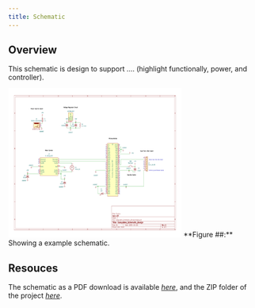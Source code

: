```yaml
---
title: Schematic
---
```


## Overview

This schematic is design to support .... (highlight functionally, power, and controller).


<img src="https://github.com/riatron8/riatron8.github.io/raw/main/docs/04-Schematic/Subsystem_Schematic_Design-1.png" alt="schematic" width="350" height="300">
**Figure ##:** Showing a example schematic.


## Resouces

The schematic as a PDF download is available [*here*](https://github.com/riatron8/riatron8.github.io/raw/main/docs/04-Schematic/Subsystem_Schematic_Design.pdf), and the ZIP folder of the project [*here*](https://github.com/riatron8/riatron8.github.io/raw/main/docs/04-Schematic/Subsystem_Schematic_Design.zip).
